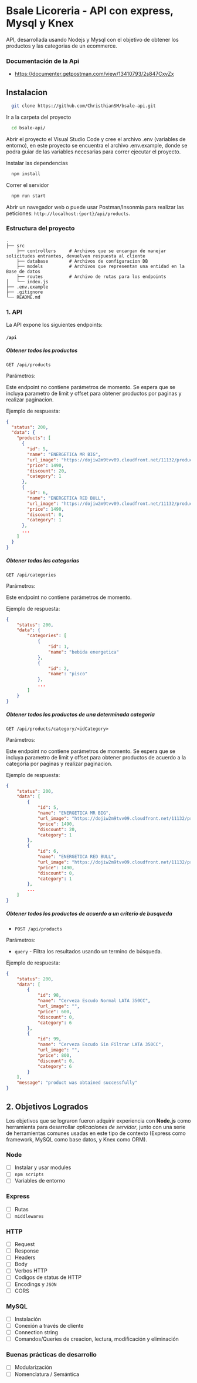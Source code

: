 # Bsale Licoreria - API con express, Mysql y Knex

API, desarrollada usando Nodejs y Mysql con el objetivo de obtener los productos y las categorias de un ecommerce.

### Documentación de la Api
* https://documenter.getpostman.com/view/13410793/2s847CxvZx

## Instalacion

```bash
  git clone https://github.com/ChristhianSM/bsale-api.git
```

Ir a la carpeta del proyecto

```bash
  cd bsale-api/
```

Abrir el proyecto el Visual Studio Code y cree el archivo .env (variables de entorno), en este proyecto se encuentra el archivo .env.example, donde se podra guiar de las variables necesarias para correr ejecutar el proyecto.

Instalar las dependencias

```bash
  npm install
```

Correr el servidor

```bash
  npm run start
```

Abrir un navegador web o puede usar Postman/Insonmia para realizar las peticiones: ```http://localhost:{port}/api/products```.

### Estructura del proyecto

    .
    ├── src
        ├── controllers     # Archivos que se encargan de manejar solicitudes entrantes, devuelven respuesta al cliente
        ├── database        # Archivos de configuracion DB
        ├── models          # Archivos que representan una entidad en la Base de datos
        ├── routes          # Archivo de rutas para los endpoints
    │   └── index.js
    ├── .env.example
    ├── .gitignore
    └── README.md

### 1. API

La API expone los siguientes endpoints:

#### `/api`

##### Obtener todos los productos
```
GET /api/products
```

Parámetros:

Este endpoint no contiene parámetros de momento.
Se espera que se incluya parametro de limit y offset para obtener productos por paginas y realizar paginacion.

Ejemplo de respuesta:
```json
{
  "status": 200,
  "data": {
    "products": [
      {
        "id": 5,
        "name": "ENERGETICA MR BIG",
        "url_image": "https://dojiw2m9tvv09.cloudfront.net/11132/product/misterbig3308256.jpg",
        "price": 1490,
        "discount": 20,
        "category": 1
      },
      {
        "id": 6,
        "name": "ENERGETICA RED BULL",
        "url_image": "https://dojiw2m9tvv09.cloudfront.net/11132/product/redbull8381.jpg",
        "price": 1490,
        "discount": 0,
        "category": 1
      },
      ...
    ]
  }
}
```

##### Obtener todas las categorias
```
GET /api/categories
```

Parámetros:

Este endpoint no contiene parámetros de momento.

Ejemplo de respuesta:
```json
{
    "status": 200,
    "data": {
        "categories": [
            {
                "id": 1,
                "name": "bebida energetica"
            },
            {
                "id": 2,
                "name": "pisco"
            },
            ...
        ]
    }
}
```

##### Obtener todos los productos de una determinada categoria
```
GET /api/products/category/<idCategory>
```

Parámetros:

Este endpoint no contiene parámetros de momento.
Se espera que se incluya parametro de limit y offset para obtener productos de acuerdo a la categoria por paginas y realizar paginacion.

Ejemplo de respuesta:
```json
{
    "status": 200,
    "data": [
        {
            "id": 5,
            "name": "ENERGETICA MR BIG",
            "url_image": "https://dojiw2m9tvv09.cloudfront.net/11132/product/misterbig3308256.jpg",
            "price": 1490,
            "discount": 20,
            "category": 1
        },
        {
            "id": 6,
            "name": "ENERGETICA RED BULL",
            "url_image": "https://dojiw2m9tvv09.cloudfront.net/11132/product/redbull8381.jpg",
            "price": 1490,
            "discount": 0,
            "category": 1
        },
        ...
    ]
}
```

##### Obtener todos los productos de acuerdo a un criterio de busqueda
* `POST /api/products`

Parámetros:

-  `query` - Filtra los resultados usando un termino de búsqueda.

Ejemplo de respuesta:
```json
{
    "status": 200,
    "data": [
        {
            "id": 98,
            "name": "Cerveza Escudo Normal LATA 350CC",
            "url_image": "",
            "price": 600,
            "discount": 0,
            "category": 6
        },
        {
            "id": 99,
            "name": "Cerveza Escudo Sin Filtrar LATA 350CC",
            "url_image": "",
            "price": 800,
            "discount": 0,
            "category": 6
        }
    ],
    "message": "product was obtained successfully"
}
```

## 2. Objetivos Logrados

Los objetivos que se lograron fueron adquirir experiencia con **Node.js**
como herramienta para desarrollar _aplicaciones de servidor_, junto con una
serie de herramientas comunes usadas en este tipo de contexto (Express como
framework, MySQL como base datos, y Knex como ORM).

### Node

* [ ] Instalar y usar modules
* [ ] `npm scripts`
* [ ] Variables de entorno

### Express

* [ ] Rutas
* [ ] `middlewares`

### HTTP

* [ ] Request
* [ ] Response
* [ ] Headers
* [ ] Body
* [ ] Verbos HTTP
* [ ] Codigos de status de HTTP
* [ ] Encodings y `JSON`
* [ ] CORS

### MySQL

* [ ] Instalación
* [ ] Conexión a través de cliente
* [ ] Connection string
* [ ] Comandos/Queries de creacion, lectura, modificación y eliminación

### Buenas prácticas de desarrollo

* [ ] Modularización
* [ ] Nomenclatura / Semántica
